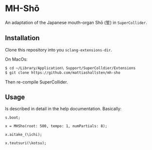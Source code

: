# MH-Shō

An adaptation of the Japanese mouth-organ Shō (笙) in `SuperCollider`. 

## Installation

Clone this repository into you `sclang-extensions-dir`.

On MacOs:


``` sh
$ cd ~/Library/Application\ Support/SuperColldier/Extensions
$ git clone https://github.com/mattiashallsten/mh-sho
```

Then re-compile SuperCollider.

## Usage

Is described in detail in the help documentation. Basically:

``` sclang
s.boot;

x = MHSho(root: 500, tempo: 1, numPartials: 8);

x.aitake_(\ichi);

x.teutsuri(\kotsu);
```
